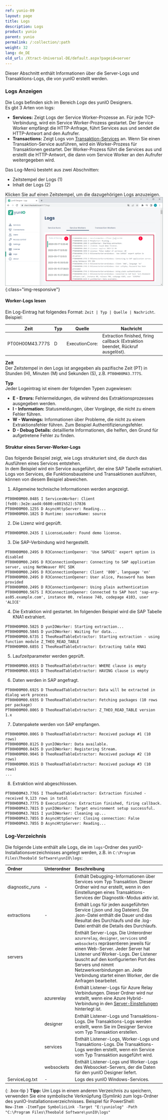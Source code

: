 ```yaml
---
ref: yunio-09
layout: page
title: Logs
description: Logs
product: yunio
parent: yunio
permalink: /:collection/:path
weight: 32
lang: de_DE
old_url: /Xtract-Universal-DE/default.aspx?pageid=server
---
```


Dieser Abschnitt enthält Informationen über die Server-Logs und Transaktions-Logs, die von yunIO erstellt werden.<br>

### Logs Anzeigen
Die Logs befinden sich im Bereich *Logs* des yunIO Designers. <br>
Es gbt 3 Arten von logs:
- **Services:** Zeigt Logs der Service Worker-Prozesse an. Für jede TCP-Verbindung, wird ein Service Worker-Prozess gestartet.
Der Service Worker empfängt die HTTP-Anfrage, führt Services aus und sendet die HTTP-Antwort and den Aufrufer.
- **Transactions:** Zeigt Logs von [Transaktion-Services](./transactions) an.
Wenn Sie einen Transaktion-Service ausführen, wird ein Worker-Prozess für Transaktionen gestartet.
Der Worker-Prozess führt die Services aus und erstellt die HTTP-Antwort, die dann vom Service Worker an den Aufrufer weitergegeben wird.

Das Log-Menü besteht aus zwei Abschnitten:
- Zeitstempel der Logs (1)
- Inhalt der Logs (2)

Klicken Sie auf einen Zeitstempel, um die dazugehörigen Logs anzuzeigen.<br>
![yunIO-Logs](/img/content/yunio/yunIO-Logs.png){:class="img-responsive"}

#### Worker-Logs lesen

Ein Log-Eintrag hat folgendes Format: `Zeit | Typ | Quelle | Nachricht`. Beispiel:

| Zeit | Typ | Quelle | Nachricht | 
|--------|--------|--------|---|
| PT00H00M43.777S | D | ExecutionCore: | Extraction finished, firing callback (Extraktion beendet, Rückruf ausgelöst).  | 

**Zeit**<br>
Der Zeitstempel in den Logs ist angegeben als pazifische Zeit (PT) in Stunden (H), Minuten (M) und Sekunden (S), z.B. `PT00H00M43.777S`.

<!---
Der Zeitstempel in den Logs ist angegeben als pazifische Zeit (<span style="color:orange">PT</span>) in Stunden (<span style="color:green">H</span>), Minuten (<span style="color:blue">M</span>) und Sekunden (<span style="color:red">S</span>). <br>
Beispiel: <span style="color:orange">PT</span><span style="color:green">00H</span><span style="color:blue">00M</span><span style="color:red">43.777S</span>
-->

**Typ**<br>
Jeder Logeintrag ist einem der folgenden Typen zugewiesen:
- **E - Errors:** Fehlermeldungen, die während des Extraktionsprozesses ausgegeben werden.<br>
- **I - Information:** Statusmeldungen, über Vorgänge, die nicht zu einem Fehler führen.<br>
- **W - Warnings:**  Informationen über Probleme, die nicht zu einem Extraktionsfehler führen. Zum Beispiel Authentifizierungsfehler.<br>
- **D - Debug Details:** detaillierte Informationen, die helfen, den Grund für aufgetretene Fehler zu finden.

#### Struktur eines Server-Worker-Logs

Das folgende Beispiel zeigt, wie Logs strukturiert sind, die durch das Ausführen eines Services entstehen.<br>
In dem Beispiel wird ein Service ausgeführt, der eine SAP Tabelle extrahiert. 
Logs von Services, die Funktionsbausteine und Transaktionen ausführen, können von diesem Beispiel abweichen.

1. Allgemeine technische Informationen werden angezeigt.
```
PT00H00M00.048S I ServicesWorker: Client [fe80::3e2e:aad4:6600:e801%52]:57836
PT00H00M00.125S D AsyncHttpServer: Reading...
PT00H00M00.182S D Runtime: sourceName: source
```
2. Die Lizenz wird geprüft.
```
PT00H00M00.243S I LicenseLoader: Found demo license.
```
3. Die SAP-Verbindung wird hergestellt.
```
PT00H00M00.249S D R3ConnectionOpener: 'Use SAPGUI' expert option is disabled
PT00H00M00.249S D R3ConnectionOpener: Connecting to SAP application server, using NetWeaver RFC SDK
PT00H00M00.249S D R3ConnectionOpener: Client '800', language 'en'
PT00H00M00.249S D R3ConnectionOpener: User alice, Password has been provided
PT00H00M00.249S D R3ConnectionOpener: Using plain authentication
PT00H00M00.567S I R3ConnectionOpener: Connected to SAP host 'sap-erp-as05.example.com', instance 00, release 740, codepage 4103, user 'ALICE'
```
4. Die Extraktion wird gestartet. Im folgenden Beispiel wird die SAP Tabelle KNA1 extrahiert.
```
PT00H00M00.582S D yunIOWorker: Starting extraction...
PT00H00M00.584S D yunIOWorker: Waiting for data...
PT00H00M00.673S I TheoReadTableExtractor: Starting extraction - using function module Z_THEO_READ_TABLE
PT00H00M00.685S I TheoReadTableExtractor: Extracting table KNA1
```
5. Laufzeitparameter werden geprüft.
```
PT00H00M00.691S D TheoReadTableExtractor: WHERE clause is empty
PT00H00M00.691S D TheoReadTableExtractor: HAVING clause is empty
```
6. Daten werden in SAP angefragt.
```
PT00H00M00.692S D TheoReadTableExtractor: Data will be extracted in dialog work process
PT00H00M00.693S D TheoReadTableExtractor: Fetching packages (10 rows per package)
PT00H00M00.806S D TheoReadTableExtractor: Z_THEO_READ_TABLE version 1.x
```
7. Datenpakete werden von SAP empfangen.
```
PT00H00M00.806S D TheoReadTableExtractor: Received package #1 (10 rows)
PT00H00M00.812S D yunIOWorker: Data available.
PT00H00M00.843S D yunIOWorker: Registering Stream.
PT00H00M00.904S D TheoReadTableExtractor: Received package #2 (10 rows)
PT00H00M00.951S D TheoReadTableExtractor: Received package #3 (10 rows)
...
```
8. Extraktion wird abgeschlossen.
```
PT00H00M43.776S I TheoReadTableExtractor: Extraction finished - received 9,123 rows in total
PT00H00M43.777S D ExecutionCore: Extraction finished, firing callback.
PT00H00M43.781S D yunIOWorker: Target environment setup successful.
PT00H00M43.781S I yunIOWorker: Cleaning up...
PT00H00M43.785S D AsyncHttpServer: Closing connection: False
PT00H00M43.785S D AsyncHttpServer: Reading...
```

### Log-Verzeichnis

Die folgende Liste enthält alle Logs, die im `logs`-Ordner des yunIO-Installationsverzeichnisses angelegt werden, z.B. in `C:\Program Files\Theobald Software\yunIO\logs`:

|Ordner | Unterordner| Beschreibung |
|:----|:---|:---|
|diagnostic_runs |- | Enthält Debugging-Informationen über Services vom Typ Transaktion. Dieser Ordner wird nur erstellt, wenn in den Einstellungen eines Transaktions-Services der Diagnostik-Modus aktiv ist. |
|extractions |- | Enthält Logs für jeden ausgeführten Service (.json und .log Dateien). Die .json-Datei enthält die Dauer und das Resultat des Durchlaufs und die .log-Datei enthält die Details des Durchlaufs. |
|servers| | Enthält Server-Logs. Die Unterordner `azurerelay`, `designer`, `services` und `websockets` repräsentieren jeweils für einen Web-Server. Jeder Server hat Listener und Worker-Logs. Der Listener lauscht auf den konfigurierten Port des Servers und nimmt Netzwerkverbindungen an. Jede Verbindung startet einen Worker, der die Anfragen bearbeitet.|
| | azurerelay| Enthält Listener-Logs für Azure Relay Verbindungen. Dieser Ordner wird nur erstellt, wenn eine Azure Hybrid-Verbindung in den [Server-Einstellungen](./server-settings) hinterlegt ist.|
| | designer| Enthält Listener-Logs und Transaktions-Logs. Die Transaktions-Logs werden erstellt, wenn Sie im Designer Service vom Typ Transaktion erstellen.|
| | services| Enthält Listener-Logs, Worker-Logs und Transaktions-Logs. Die Transaktions-Logs werden erstellt, wenn ein Service vom Typ Transaktion ausgeführt wird.|
| | websockets| Enthält Listener-Logs und Worker-Logs des Websocket-Servers, der die Daten für den yunIO Designer liefert. |
|ServiceLog.txt |- | Logs des yunIO Windows-Services.|

{: .box-tip }
**Tipp:** Um Logs in einem anderen Verzeichnis zu speichern, verwenden Sie eine symbolische Verknüpfung (Symlink) zum logs-Ordner des yunIO-Installationsverzeichnisses.
Beispiel für PowerShell:<br>
`New-Item -ItemType SymbolicLink -Target "E:\yuniolog" -Path "C:\Program Files\Theobald Software\yunIO\logs"`